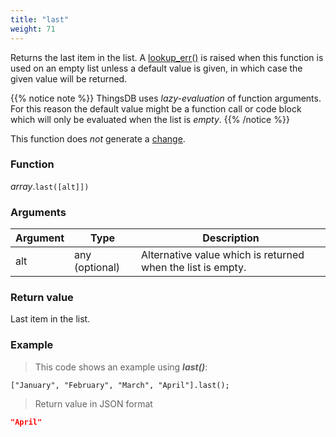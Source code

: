 ```yaml
---
title: "last"
weight: 71
---
```


Returns the last item in the list. A [lookup_err()](../../../errors/lookup_err) is raised when this function is used on an empty list unless a default value is given, in which case the given value will be returned.

{{% notice note %}}
ThingsDB uses *lazy-evaluation* of function arguments. For this reason the default value might be a function call or code block which will only be evaluated when the list is *empty*.
{{% /notice %}}

This function does *not* generate a [change](../../../overview/changes).

### Function

*array*.`last([alt]])`

### Arguments

Argument | Type | Description
-------- | ---- | -----------
alt | any (optional) | Alternative value which is returned when the list is empty.

### Return value

Last item in the list.

### Example

> This code shows an example using ***last()***:

```thingsdb,json_response
["January", "February", "March", "April"].last();
```

> Return value in JSON format

```json
"April"
```

